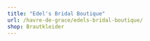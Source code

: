 ```yaml
---
title: "Edel's Bridal Boutique"
url: /havre-de-grace/edels-bridal-boutique/
shop: Brautkleider
---
```


